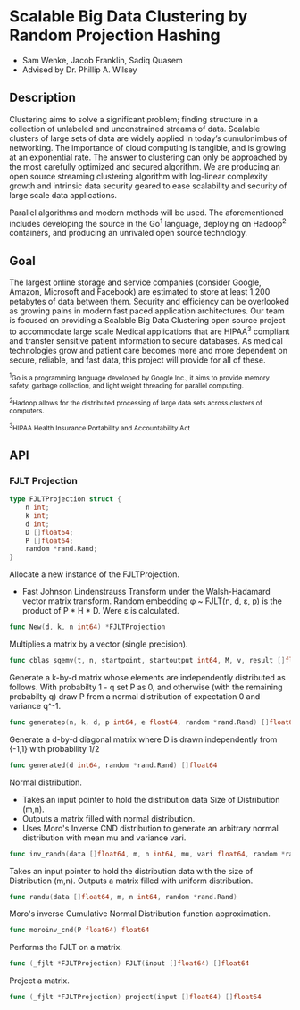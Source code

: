 # Scalable Big Data Clustering by Random Projection Hashing #
+ Sam Wenke, Jacob Franklin, Sadiq Quasem
+ Advised by Dr. Phillip A. Wilsey

## Description ##
Clustering aims to solve a significant problem; finding structure in a collection of unlabeled and unconstrained streams of data. Scalable clusters of large sets of data are widely applied in today’s cumulonimbus of networking. The importance of cloud computing is tangible, and is growing at an exponential rate. The answer to clustering can only be approached by the most carefully optimized and secured algorithm. We are producing an open source streaming clustering algorithm with log-linear complexity growth and intrinsic data security geared to ease scalability and security of large scale data applications.

Parallel algorithms and modern methods will be used. The aforementioned includes developing the source in the Go<sup>1</sup> language, deploying on Hadoop<sup>2</sup> containers, and producing an unrivaled open source technology.

## Goal ##
The largest online storage and service companies (consider Google, Amazon, Microsoft and Facebook) are estimated to store at least 1,200 petabytes of data between them. Security and efficiency can be overlooked as growing pains in modern fast paced application architectures. Our team is focused on providing a Scalable Big Data Clustering open source project to accommodate large scale Medical applications that are HIPAA<sup>3</sup> compliant and transfer sensitive patient information to secure databases. As medical technologies grow and patient care becomes more and more dependent on secure, reliable, and fast data, this project will provide for all of these.

<sub><sup>1</sup>Go is a programming language developed by Google Inc., it aims to provide memory safety, garbage collection, and light weight threading for parallel computing.</sub>

<sub><sup>2</sup>Hadoop allows for the distributed processing of large data sets across clusters of computers.</sub>

<sub><sup>3</sup>HIPAA Health Insurance Portability and Accountability Act</sub>

## API ##

### FJLT Projection ###

```go
type FJLTProjection struct {
    n int;
    k int;
    d int;
    D []float64;
    P []float64;
    random *rand.Rand;
}
```
Allocate a new instance of the FJLTProjection.
+ Fast Johnson Lindenstrauss Transform under the Walsh-Hadamard vector matrix transform. Random embedding &phi; ~ FJLT(n, d, &epsilon;, p) is the product of P * H * D. Were &epsilon; is calculated.

``` go
func New(d, k, n int64) *FJLTProjection
```

Multiplies a matrix by a vector (single precision).

```go
func cblas_sgemv(t, n, startpoint, startoutput int64, M, v, result []float64, alpha float64)
```

Generate a k-by-d matrix whose elements are
independently distributed as follows. With probabilty
1 - q set P as 0, and otherwise (with the remaining probabilty q)
draw P from a normal distribution of expectation 0 and variance
q^-1.

```go
func generatep(n, k, d, p int64, e float64, random *rand.Rand) []float64
```

Generate a d-by-d diagonal matrix where D is
drawn independently from {-1,1} with probability 1/2

```go
func generated(d int64, random *rand.Rand) []float64
```
Normal distribution.
+ Takes an input pointer to hold the distribution data
Size of Distribution (m,n).
+ Outputs a matrix filled with normal distribution.
+ Uses Moro's Inverse CND distribution to
generate an arbitrary normal distribution with
mean mu and variance vari.

```go
func inv_randn(data []float64, m, n int64, mu, vari float64, random *rand.Rand)
```
Takes an input pointer to hold the distribution data
with the size of Distribution (m,n).
Outputs a matrix filled with uniform distribution.
```go
func randu(data []float64, m, n int64, random *rand.Rand)
```
Moro's inverse Cumulative Normal Distribution
function approximation.
```go
func moroinv_cnd(P float64) float64
```
Performs the FJLT on a matrix.
```go
func (_fjlt *FJLTProjection) FJLT(input []float64) []float64
```
Project a matrix.
```go
func (_fjlt *FJLTProjection) project(input []float64) []float64
```
